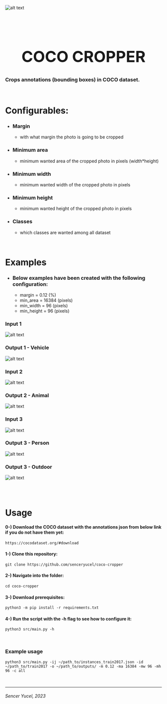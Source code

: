 ![alt text](assets/coco-logo.png "Coco Logo")

<br><br>

<h1 style="font-size: 50px" align="center">COCO CROPPER</h1>


### Crops annotations (bounding boxes) in COCO dataset.

<br>

# Configurables:
- ### Margin 
    - with what margin the photo is going to be cropped
- ### Minimum area 
    - minimum wanted area of the cropped photo in pixels (width*height)
- ### Minimum width
    - minimum wanted width of the cropped photo in pixels
- ### Minimum height
    - minimum wanted height of the cropped photo in pixels
- ### Classes
    - which classes are wanted among all dataset

<br>



# Examples

- ### Below examples have been created with the following configuration:
    - margin = 0.12 (%)
    - min_area = 16384 (pixels)
    - min_width = 96 (pixels)
    - min_height = 96 (pixels)




### Input 1
![alt text](assets/examples/000000051278.jpg "000000051278.jpg")
### Output 1 - Vehicle
![alt text](assets/examples/vehicle_51278.jpg "vehicle_51278.jpg")

### Input 2
![alt text](assets/examples/000000051281.jpg "000000051281.jpg")
### Output 2 - Animal
![alt text](assets/examples/animal_51281.jpg "animal_51281.jpg")

### Input 3
![alt text](assets/examples/000000075179.jpg "000000075179.jpg")
### Output 3 - Person
![alt text](assets/examples/person_75179.jpg "person_75179.jpg")
### Output 3 - Outdoor
![alt text](assets/examples/outdoor_75179.jpg "outdoor_75179.jpg")


<br><br>

# Usage

#### 0-) Download the COCO dataset with the annotations json from below link if you do not have them yet:
    https://cocodataset.org/#download

#### 1-) Clone this repository:
    git clone https://github.com/senceryucel/coco-cropper

#### 2-) Navigate into the folder:
    cd coco-cropper
    
#### 3-) Download prerequisites:
    python3 -m pip install -r requirements.txt
    
#### 4-) Run the script with the -h flag to see how to configure it: 
    python3 src/main.py -h

<br>

### Example usage
    python3 src/main.py -ij ~/path_to/instances_train2017.json -id ~/path_to/train2017 -o ~/path_to/outputs/ -m 0.12 -ma 16384 -mw 96 -mh 96 -c all


<br>

***
###### Sencer Yucel, 2023